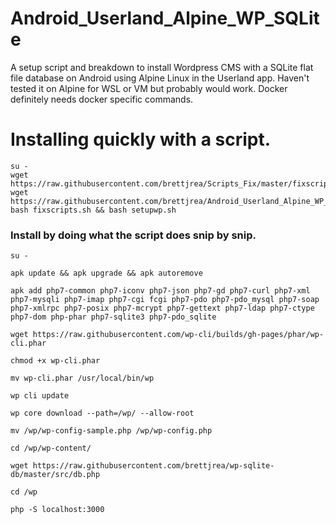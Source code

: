 # Android_Userland_Alpine_WP_SQLite

A setup script and breakdown to install Wordpress CMS with a SQLite flat file database on Android using Alpine Linux in the Userland app. Haven't tested it on Alpine for WSL or VM but probably would work. Docker definitely needs docker specific commands.

# Installing quickly with a script.

```
su -
wget https://raw.githubusercontent.com/brettjrea/Scripts_Fix/master/fixscripts.sh
wget https://raw.githubusercontent.com/brettjrea/Android_Userland_Alpine_WP_SQLite/master/setupwp.sh
bash fixscripts.sh && bash setupwp.sh
```

### Install by doing what the script does snip by snip.

`su -`

`apk update && apk upgrade && apk autoremove`

`apk add php7-common php7-iconv php7-json php7-gd php7-curl php7-xml php7-mysqli php7-imap php7-cgi fcgi php7-pdo php7-pdo_mysql php7-soap php7-xmlrpc php7-posix php7-mcrypt php7-gettext php7-ldap php7-ctype php7-dom php-phar php7-sqlite3 php7-pdo_sqlite`

`wget https://raw.githubusercontent.com/wp-cli/builds/gh-pages/phar/wp-cli.phar`

`chmod +x wp-cli.phar`
 
`mv wp-cli.phar /usr/local/bin/wp`

`wp cli update`

`wp core download --path=/wp/ --allow-root`

`mv /wp/wp-config-sample.php /wp/wp-config.php`

`cd /wp/wp-content/`

`wget https://raw.githubusercontent.com/brettjrea/wp-sqlite-db/master/src/db.php`

`cd /wp`

`php -S localhost:3000`
